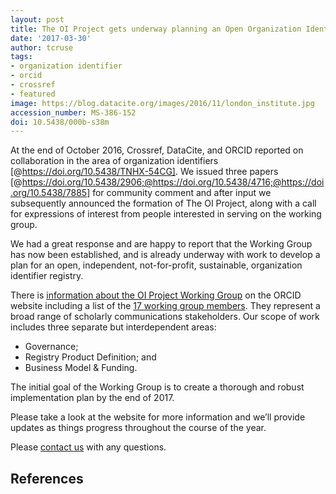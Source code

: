 ```yaml
---
layout: post
title: The OI Project gets underway planning an Open Organization Identifier Registry
date: '2017-03-30'
author: tcruse
tags:
- organization identifier
- orcid
- crossref
- featured
image: https://blog.datacite.org/images/2016/11/london_institute.jpg
accession_number: MS-386-152
doi: 10.5438/000b-s38m
---
```

At the end of October 2016, Crossref, DataCite, and ORCID reported on collaboration in the area of organization identifiers [@https://doi.org/10.5438/TNHX-54CG]. We issued three papers [@https://doi.org/10.5438/2906;@https://doi.org/10.5438/4716;@https://doi.org/10.5438/7885] for community comment and after input we subsequently announced the formation of The OI Project, along with a call for expressions of interest from people interested in serving on the working group.

We had a great response and are happy to report that the Working Group has now been established, and is already underway with work to develop a plan for an open, independent, not-for-profit, sustainable, organization identifier registry.

There is [information about the OI Project Working Group](https://orcid.org/content/organization-identifier-working-group) on the ORCID website including a list of the [17 working group members](https://orcid.org/content/organization-id-working-group). They represent a broad range of scholarly communications stakeholders. Our scope of work includes three separate but interdependent areas:

* Governance;
* Registry Product Definition; and
* Business Model & Funding.

The initial goal of the Working Group is to create a thorough and robust implementation plan by the end of 2017.

Please take a look at the website for more information and we’ll provide updates as things progress throughout the course of the year.

Please [contact us](mailto:oi-project@orcid.org) with any questions.

## References
